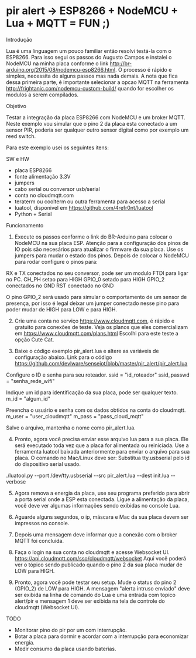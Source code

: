 pir alert -> ESP8266 + NodeMCU + Lua + MQTT = FUN ;)
=========

Introdução

Lua é uma linguagem um pouco familiar então resolvi testá-la com o ESP8266.
Para isso segui os passos do Augusto Campos e instalei o NodeMCU na minha
placa conforme o link http://br-arduino.org/2015/08/nodemcu-esp8266.html.
O processo é rápido e simples, necessita de alguns passos mas nada demais.
A nota que fica dessa primeira parte, é importante selecionar a opcao MQTT
na ferramenta http://frightanic.com/nodemcu-custom-build/ quando for escolher
os modulos a serem compilados.

Objetivo

Testar a integração da placa ESP8266 com NodeMCU e um broker MQTT. Neste
exemplo vou simular que o pino 2 da placa esta conectado a um sensor PIR,
poderia ser qualquer outro sensor digital como por exemplo um reed switch.


Para este exemplo usei os seguintes itens:

SW e HW
- placa ESP8266
- fonte alimentação 3.3V
- jumpers
- cabo serial ou conversor usb/serial
- conta no cloudmqtt.com
- teraterm ou coolterm ou outra ferramenta para acesso a serial
- luatool, disponivel em https://github.com/4refr0nt/luatool
- Python + Serial

Funcionamento

1) Execute os passos conforme o link do BR-Arduino para colocar o NodeMCU na
sua placa ESP. Atenção para a configuração dos pinos de IO pois são necesários
para atualizar o firmware da sua placa. Use os jumpers para mudar o estado dos
pinos. Depois de colocar o NodeMCU para rodar configure o pinos para:

RX e TX conectados no seu conversor, pode ser um modulo FTDI para ligar no PC.
CH_PH setao para HIGH
GPIO_0 setado para HIGH
GPIO_2 conectados no GND
RST conectado no GND

O pino GPIO_2 será usado para simular o comportamento de um sensor de presença,
por isso é legal deixar um jumper conectado nesse pino para poder mudar de HIGH
para LOW e para HIGH.

2) Crie uma conta no serviço https://www.cloudmqtt.com, é rápido e gratuito
para conexões de teste. Veja os planos que eles comercializam em 
https://www.cloudmqtt.com/plans.html Escolhi para este teste a opção Cute Cat.

3) Baixe o código exemplo pir_alert.lua e altere as variáveis de configuração
abaixo. Link para o código https://github.com/devlware/senseiot/blob/master/pir_alert/pir_alert.lua

Configure o ID e senha para seu roteador.
ssid = "id_roteador"
ssid_passwd = "senha_rede_wifi"

Indique um id para identificação da sua placa, pode ser qualquer texto.
m_id = "algum_id"

Preencha o usuário e senha com os dados obtidos na conta do cloudmqtt.
m_user = "user_cloudmqtt"
m_pass = "pass_cloud_mqtt"

Salve o arquivo, mantenha o nome como pir_alert.lua.

4) Pronto, agora você precisa enviar esse arquivo lua para a sua placa. Ele será
executado toda vez que a placa for alimentada ou reiniciada.
Use a ferramenta luatool baixada anteriormente para enviar o arquivo para sua
placa. O comando no Mac/Linux deve ser:
Substitua tty.usbserial pelo id do dispositivo serial usado.

./luatool.py --port /dev/tty.usbserial --src pir_alert.lua --dest init.lua --verbose

5) Agora remova a energia da placa, use seu programa preferido para abrir a porta
serial onde a ESP esta conectada. Ligue a alimentação da placa, você deve ver algumas
informações sendo exibidas no console Lua.

6) Aguarde alguns segundos, o ip, máscara e Mac da sua placa devem ser impressos
no console.

7) Depois uma mensagem deve informar que a conexão com o broker MQTT foi concluida.

8) Faça o login na sua conta no cloudmqtt e acesse Websocket UI.
https://api.cloudmqtt.com/sso/cloudmqtt/websocket Aqui você poderá ver o tópico
sendo publicado quando o pino 2 da sua placa mudar de LOW para HIGH.

9) Pronto, agora você pode testar seu setup. Mude o status do pino 2 (GPIO_2) de
LOW para HIGH. A mensagem "alerta intruso enviado" deve ser exibida na linha de
comando do Lua e uma entrada com topico alert/pir e mensagem 1 deve ser exibida
na tela de controle do cloudmqtt (Websocket UI).


TODO
- Monitorar pino do pir por um com interrupção.
- Botar a placa para dormir e acordar com a interrupção para economizar energia.
- Medir consumo da placa usando baterias.
